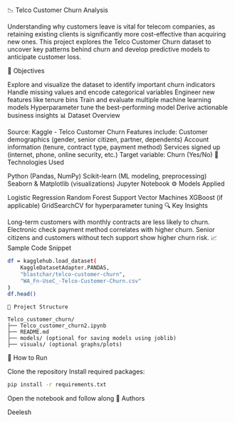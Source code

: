 📉 Telco Customer Churn Analysis

Understanding why customers leave is vital for telecom companies, as retaining existing clients is significantly more cost-effective than acquiring new ones. This project explores the Telco Customer Churn dataset to uncover key patterns behind churn and develop predictive models to anticipate customer loss.

📌 Objectives

Explore and visualize the dataset to identify important churn indicators
Handle missing values and encode categorical variables
Engineer new features like tenure bins
Train and evaluate multiple machine learning models
Hyperparameter tune the best-performing model
Derive actionable business insights
📊 Dataset Overview

Source: Kaggle - Telco Customer Churn
Features include:
Customer demographics (gender, senior citizen, partner, dependents)
Account information (tenure, contract type, payment method)
Services signed up (internet, phone, online security, etc.)
Target variable: Churn (Yes/No)
🧪 Technologies Used

Python (Pandas, NumPy)
Scikit-learn (ML modeling, preprocessing)
Seaborn & Matplotlib (visualizations)
Jupyter Notebook
⚙️ Models Applied

Logistic Regression
Random Forest
Support Vector Machines
XGBoost (if applicable)
GridSearchCV for hyperparameter tuning
🔍 Key Insights

Long-term customers with monthly contracts are less likely to churn.
Electronic check payment method correlates with higher churn.
Senior citizens and customers without tech support show higher churn risk.
📈 Sample Code Snippet

```bash
df = kagglehub.load_dataset(
    KaggleDatasetAdapter.PANDAS,
    "blastchar/telco-customer-churn",
    "WA_Fn-UseC_-Telco-Customer-Churn.csv"
)
df.head()
```

```
📂 Project Structure

Telco_customer_churn/
├── Telco_customer_churn2.ipynb
├── README.md
├── models/ (optional for saving models using joblib)
├── visuals/ (optional graphs/plots)

```
📝 How to Run

Clone the repository
Install required packages:

```bash
pip install -r requirements.txt
```
Open the notebook and follow along
🤝 Authors

Deelesh
